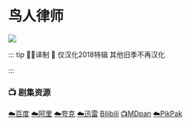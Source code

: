 # 鸟人律师
![](/image/712GRJbkrGL._RI_.jpg)

::: tip ✍🏻译制 
🐻 仅汉化2018特辑 其他旧季不再汉化

:::

### 📺 剧集资源

[☁️百度](https://pan.baidu.com/s/1YmEOtB9iJcjjeBBXskKblA?pwd=k648)  [☁️阿里](https://www.aliyundrive.com/s/PdXcKKXZf65)  [☁️夸克](https://pan.quark.cn/s/b3d6ec77876d)  [☁️迅雷](https://pan.xunlei.com/s/VNnhQRd4_lZK1r2qLZH11InFA1?pwd=rszb#)  [Bilibili](https://www.bilibili.com/video/av39989906/)  [📺MDpan](https://pan.mdsub.top/%E9%B8%9F%E4%BA%BA%E5%BE%8B%E5%B8%88/)  [☁️PikPak](https://mypikpak.com/s/VNmW_L7hbvU9Qf5govBN_ieNo1)
